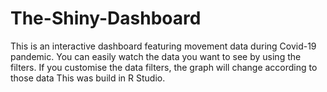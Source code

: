 # The-Shiny-Dashboard

This is an interactive dashboard featuring movement data during Covid-19 pandemic. You can easily watch the data you want to see by using the filters.
If you customise the data filters, the graph will change according to those data
This was build in R Studio.

